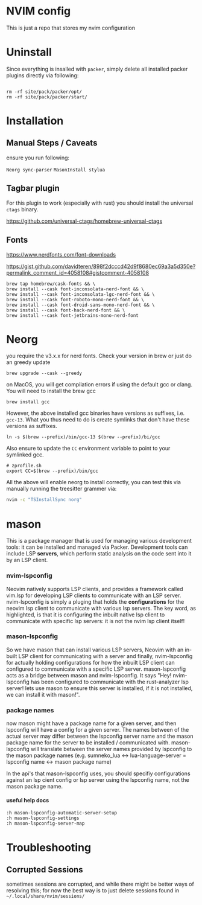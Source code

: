 # NVIM config
This is just a repo that stores my nvim configuration

# Uninstall

Since everything is insalled with `packer`, simply
delete all installed packer plugins directly via following:
```shell

rm -rf site/pack/packer/opt/
rm -rf site/pack/packer/start/
```

# Installation
## Manual Steps / Caveats
ensure you run following: 

`Neorg sync-parser`
`MasonInstall stylua`

## Tagbar plugin
For this plugin to work (especially with rust) you should install the universal 
`ctags` binary.

https://github.com/universal-ctags/homebrew-universal-ctags

## Fonts
https://www.nerdfonts.com/font-downloads

https://gist.github.com/davidteren/898f2dcccd42d9f8680ec69a3a5d350e?permalink_comment_id=4058108#gistcomment-4058108

``````
brew tap homebrew/cask-fonts && \
brew install --cask font-inconsolata-nerd-font && \
brew install --cask font-inconsolata-lgc-nerd-font && \
brew install --cask font-roboto-mono-nerd-font && \
brew install --cask font-droid-sans-mono-nerd-font && \
brew install --cask font-hack-nerd-font && \
brew install --cask font-jetbrains-mono-nerd-font
``````

# Neorg
you require the v3.x.x for nerd fonts. Check your version in brew or just
do an greedy update
```
brew upgrade --cask --greedy
```

on MacOS, you will get compilation errors if using the default gcc or clang.
You will need to install the brew gcc
```
brew install gcc
```

However, the above installed gcc binaries have versions as suffixes, i.e. `gcc-13`.
What you thus need to do is create symlinks that don't have these versions as suffixes.

```
ln -s $(brew --prefix)/bin/gcc-13 $(brew --prefix)/bi/gcc
```
Also ensure to update the `CC` environment variable to point to your symlinked gcc.

```
# zprofile.sh
export CC=$(brew --prefix)/bin/gcc
```
All the above will enable neorg to install correctly, you can test this via 
manually running the treesitter grammer via:
```bash
nvim -c "TSInstallSync norg"
```

# mason
This is a package manager that is used for managing various development tools: it can
be installed and managed via Packer. Development tools can include LSP **servers**,
which perform static analysis on the code sent into it by an LSP client. 

### nvim-lspconfig
Neovim natively supports LSP clients, and provides a framework called vim.lsp for
developing LSP clients to communicate with an LSP server. nvim-lspconfig is simply
a pluging that holds the **configurations** for the neovim lsp client to communicate
with various lsp servers. The key word, as highlighted, is that it is configuring
the inbuilt native lsp client to communicate with specific lsp servers: it is not
the nvim lsp client itself! 


### mason-lspconfig
So we have mason that can install various LSP servers, Neovim with an in-built
LSP client for communicating with a server and finally,  nvim-lspconfig for actually
holding configurations for how the inbuilt LSP client can configured to communicate
with a specific LSP server. mason-lspconfig acts as a bridge between mason and 
nvim-lspconfig. It says "Hey! nvim-lspconfig has been configured to communicate with
the rust-analyzer lsp server! lets use mason to ensure this server is installed, 
if it is not installed, we can install it with mason!".

### package names

now mason might have a package name for a given server, and then lspconfig
will have a config for a given server. The names between of the actual server
may differ between the lspconfig server name and the mason package name for the
server to be installed / communicated with. mason-lspconfig will translate
between the server names provided by lspconfig to the mason package names
(e.g. sumneko_lua <-> lua-language-server = lspconfig name <-> mason package name)

In the api's that mason-lspconfig uses, you should specifiy configurations
against an lsp cient config or lsp server using the lspconfig name, not the mason
package name.

#### useful help docs
```
:h mason-lspconfig-automatic-server-setup
:h mason-lspconfig-settings
:h mason-lspconfig-server-map
```

# Troubleshooting

## Corrupted Sessions
sometimes sessions are corrupted, and while there might be better ways of resolving this;
for now the best way is to just delete sessions found in `~/.local/share/nvim/sessions/`

